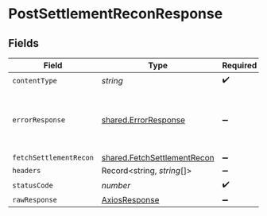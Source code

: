# PostSettlementReconResponse


## Fields

| Field                                                                      | Type                                                                       | Required                                                                   | Description                                                                |
| -------------------------------------------------------------------------- | -------------------------------------------------------------------------- | -------------------------------------------------------------------------- | -------------------------------------------------------------------------- |
| `contentType`                                                              | *string*                                                                   | :heavy_check_mark:                                                         | N/A                                                                        |
| `errorResponse`                                                            | [shared.ErrorResponse](../../models/shared/errorresponse.md)               | :heavy_minus_sign:                                                         | Any bad or invalid request will lead to following error object             |
| `fetchSettlementRecon`                                                     | [shared.FetchSettlementRecon](../../models/shared/fetchsettlementrecon.md) | :heavy_minus_sign:                                                         | OK                                                                         |
| `headers`                                                                  | Record<string, *string*[]>                                                 | :heavy_minus_sign:                                                         | N/A                                                                        |
| `statusCode`                                                               | *number*                                                                   | :heavy_check_mark:                                                         | N/A                                                                        |
| `rawResponse`                                                              | [AxiosResponse](https://axios-http.com/docs/res_schema)                    | :heavy_minus_sign:                                                         | N/A                                                                        |